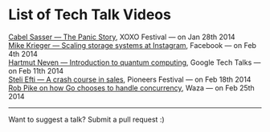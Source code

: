 List of Tech Talk Videos
==================

[Cabel Sasser — The Panic Story](http://youtu.be/8ZXWdR7RzV8), XOXO Festival — on Jan 28th 2014  
[Mike Krieger — Scaling storage systems at Instagram](http://www.youtube.com/watch?v=bLyv8zKa5DU&feature=c4-overview-vl&list=PLb0IAmt7-GS0HarXUJP6v4I5IPaCRkX3c), Facebook — on Feb 4th 2014  
[Hartmut Neven — Introduction to quantum computing](https://www.youtube.com/watch?v=I56UugZ_8DI), Google Tech Talks — on Feb 11th 2014  
[Steli Efti — A crash course in sales](https://www.youtube.com/watch?v=IfKMsdI9wJM), Pioneers Festival — on Feb 18th 2014  
[Rob Pike on how Go chooses to handle concurrency](http://blog.golang.org/concurrency-is-not-parallelism), Waza — on Feb 25th 2014
___
Want to suggest a talk? Submit a pull request :)
